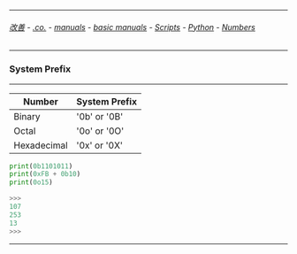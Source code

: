 
---

###### [改善](https://github.com/ttltrk/0C/blob/master/README.MD) - [.co.](https://github.com/ttltrk/PRG/blob/master/CODING.MD) - [manuals](https://github.com/ttltrk/PRG/blob/master/MAN.MD) - [basic manuals](https://github.com/ttltrk/PRG/blob/master/MANUALS.MD) - [Scripts](https://github.com/ttltrk/PRG/blob/master/PY/DOC/SC/SC.MD) - [Python](https://github.com/ttltrk/PRG/blob/master/PY/DOC/OPYM/OPYM.MD) - [Numbers](https://github.com/ttltrk/PRG/blob/master/PY/DOC/OPYM/01_OBJ_DS/NUMBERS/NUMBERS.MD)

---

### System Prefix

---

|Number|System Prefix|
|-----|------|
|Binary|'0b' or '0B'|
|Octal|'0o' or '0O'|
|Hexadecimal|'0x' or '0X'|

```python
print(0b1101011)
print(0xFB + 0b10)
print(0o15)

>>>
107
253
13
>>>
```
---
